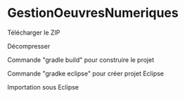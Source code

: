 # GestionOeuvresNumeriques

Télécharger le ZIP

Décompresser

Commande "gradle build" pour construire le projet

Commande "gradke eclipse" pour créer projet Eclipse

Importation sous Eclipse
